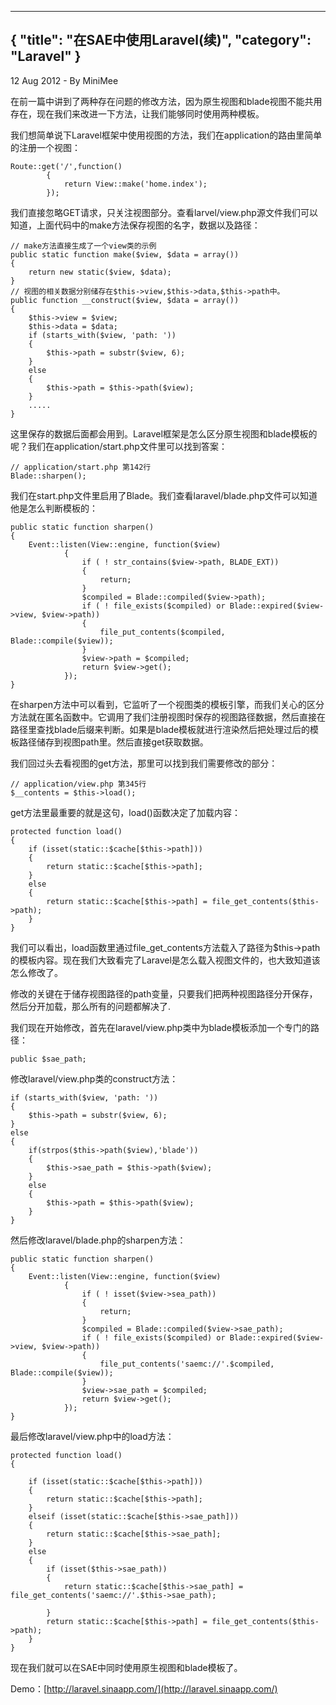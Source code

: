 -----
{
    "title": "在SAE中使用Laravel(续)",
    "category": "Laravel"
}
-----

<p class="meta">12 Aug 2012 - By MiniMee</p>

在前一篇中讲到了两种存在问题的修改方法，因为原生视图和blade视图不能共用存在，现在我们来改进一下方法，让我们能够同时使用两种模板。

我们想简单说下Laravel框架中使用视图的方法，我们在application的路由里简单的注册一个视图：

    Route::get('/',function()
            {
                return View::make('home.index');
            });

我们直接忽略GET请求，只关注视图部分。查看larvel/view.php源文件我们可以知道，上面代码中的make方法保存视图的名字，数据以及路径：

    // make方法直接生成了一个view类的示例
    public static function make($view, $data = array())
    {
        return new static($view, $data);
    }
    // 视图的相关数据分别储存在$this->view,$this->data,$this->path中。
	public function __construct($view, $data = array())
	{
		$this->view = $view;
		$this->data = $data;
		if (starts_with($view, 'path: '))
		{
			$this->path = substr($view, 6);
		}
		else
		{
			$this->path = $this->path($view);
		}
        .....
    }

这里保存的数据后面都会用到。Laravel框架是怎么区分原生视图和blade模板的呢？我们在application/start.php文件里可以找到答案：

    // application/start.php 第142行
    Blade::sharpen();

我们在start.php文件里启用了Blade。我们查看laravel/blade.php文件可以知道他是怎么判断模板的：

    public static function sharpen()
    {
        Event::listen(View::engine, function($view)
                {
                    if ( ! str_contains($view->path, BLADE_EXT))
                    {
                        return;
                    }
                    $compiled = Blade::compiled($view->path);
                    if ( ! file_exists($compiled) or Blade::expired($view->view, $view->path))
                    {
                        file_put_contents($compiled, Blade::compile($view));
                    }
                    $view->path = $compiled;
                    return $view->get();
                });
    }

在sharpen方法中可以看到，它监听了一个视图类的模板引擎，而我们关心的区分方法就在匿名函数中。它调用了我们注册视图时保存的视图路径数据，然后直接在路径里查找blade后缀来判断。如果是blade模板就进行渲染然后把处理过后的模板路径储存到视图path里。然后直接get获取数据。

我们回过头去看视图的get方法，那里可以找到我们需要修改的部分：

    // application/view.php 第345行
    $__contents = $this->load();

get方法里最重要的就是这句，load()函数决定了加载内容：

    protected function load()
    {
        if (isset(static::$cache[$this->path]))
        {
            return static::$cache[$this->path];
        }
        else
        {
            return static::$cache[$this->path] = file_get_contents($this->path);
        }
    }

我们可以看出，load函数里通过file_get_contents方法载入了路径为$this->path的模板内容。现在我们大致看完了Laravel是怎么载入视图文件的，也大致知道该怎么修改了。

修改的关键在于储存视图路径的path变量，只要我们把两种视图路径分开保存，然后分开加载，那么所有的问题都解决了.

我们现在开始修改，首先在laravel/view.php类中为blade模板添加一个专门的路径：

    public $sae_path;

修改laravel/view.php类的construct方法：

    if (starts_with($view, 'path: '))
    {
        $this->path = substr($view, 6);
    }
    else
    {
        if(strpos($this->path($view),'blade'))
        {
            $this->sae_path = $this->path($view);
        }
        else
        {
            $this->path = $this->path($view);
        }
    }

然后修改laravel/blade.php的sharpen方法：

    public static function sharpen()
    {
        Event::listen(View::engine, function($view)
                {
                    if ( ! isset($view->sea_path))
                    {
                        return;
                    }
                    $compiled = Blade::compiled($view->sae_path);
                    if ( ! file_exists($compiled) or Blade::expired($view->view, $view->path))
                    {
                        file_put_contents('saemc://'.$compiled, Blade::compile($view));
                    }
                    $view->sae_path = $compiled;
                    return $view->get();
                });
    }

最后修改laravel/view.php中的load方法：

    protected function load()
    {

        if (isset(static::$cache[$this->path]))
        {
            return static::$cache[$this->path];
        }
        elseif (isset(static::$cache[$this->sae_path]))
        {
            return static::$cache[$this->sae_path];
        }
        else
        {
            if (isset($this->sae_path))
            {
                return static::$cache[$this->sae_path] = file_get_contents('saemc://'.$this->sae_path);

            }
            return static::$cache[$this->path] = file_get_contents($this->path);
        }
    }

现在我们就可以在SAE中同时使用原生视图和blade模板了。

Demo：[http://laravel.sinaapp.com/](http://laravel.sinaapp.com/)
